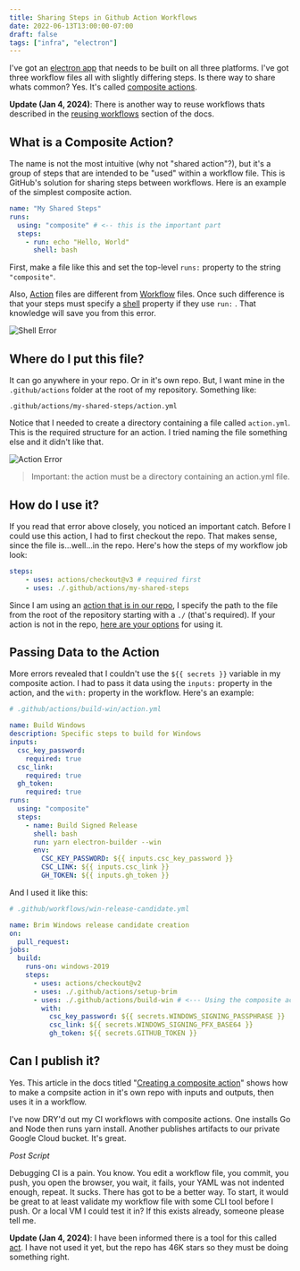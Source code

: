 ```yaml
---
title: Sharing Steps in Github Action Workflows
date: 2022-06-13T13:00:00-07:00
draft: false
tags: ["infra", "electron"]
---
```


I've got an [electron app](https://github.com/brimdata/brim) that needs to be built on all three platforms. I've got three workflow files all with slightly differing steps. Is there way to share whats common? Yes. It's called [composite actions](https://docs.github.com/en/actions/creating-actions/about-custom-actions#composite-actions).

**Update (Jan 4, 2024)**: There is another way to reuse workflows thats described in the [reusing workflows](https://docs.github.com/en/actions/using-workflows/reusing-workflows#creating-a-reusable-workflow) section of the docs.

## What is a Composite Action?

The name is not the most intuitive (why not "shared action"?), but it's a group of steps that are intended to be "used" within a workflow file. This is GitHub's solution for sharing steps between workflows. Here is an example of the simplest composite action.

```yaml
name: "My Shared Steps"
runs:
  using: "composite" # <-- this is the important part
  steps:
    - run: echo "Hello, World"
      shell: bash
```

First, make a file like this and set the top-level `runs:` property to the string `"composite"`.

Also, [Action](https://docs.github.com/en/actions/creating-actions/metadata-syntax-for-github-actions#runs-for-composite-actions) files are different from [Workflow](https://docs.github.com/en/actions/using-workflows/workflow-syntax-for-github-actions#jobsjob_idstepsrun) files. Once such difference is that your steps must specify a [shell](https://docs.github.com/en/actions/using-workflows/workflow-syntax-for-github-actions#jobsjob_idstepsshell) property if they use `run:` . That knowledge will save you from this error.

![Shell Error](/img/sharing-steps-in-github-action-workflows/shell.png)

## Where do I put this file?

It can go anywhere in your repo. Or in it's own repo. But, I want mine in the `.github/actions` folder at the root of my repository. Something like:

```
.github/actions/my-shared-steps/action.yml
```

Notice that I needed to create a directory containing a file called `action.yml`. This is the required structure for an action. I tried naming the file something else and it didn't like that.

![Action Error](/img/sharing-steps-in-github-action-workflows/action.png)

> Important: the action must be a directory containing an action.yml file.

## How do I use it?

If you read that error above closely, you noticed an important catch. Before I could use this action, I had to first checkout the repo. That makes sense, since the file is...well...in the repo. Here's how the steps of my workflow job look:

```yaml
steps:
	- uses: actions/checkout@v3 # required first
	- uses: ./.github/actions/my-shared-steps
```

Since I am using an [action that is in our repo](https://docs.github.com/en/actions/using-workflows/workflow-syntax-for-github-actions#example-using-an-action-in-the-same-repository-as-the-workflow), I specify the path to the file from the root of the repository starting with a `./` (that's required). If your action is not in the repo, [here are your options](https://docs.github.com/en/actions/using-workflows/workflow-syntax-for-github-actions#jobsjob_idstepsuses) for using it.

## Passing Data to the Action

More errors revealed that I couldn't use the `${{ secrets }}` variable in my composite action. I had to pass it data using the `inputs:` property in the action, and the `with:` property in the workflow. Here's an example:

```yaml
# .github/actions/build-win/action.yml

name: Build Windows
description: Specific steps to build for Windows
inputs:
  csc_key_password:
    required: true
  csc_link:
    required: true
  gh_token:
    required: true
runs:
  using: "composite"
  steps:
    - name: Build Signed Release
      shell: bash
      run: yarn electron-builder --win
      env:
        CSC_KEY_PASSWORD: ${{ inputs.csc_key_password }}
        CSC_LINK: ${{ inputs.csc_link }}
        GH_TOKEN: ${{ inputs.gh_token }}
```

And I used it like this:

```yaml
# .github/workflows/win-release-candidate.yml

name: Brim Windows release candidate creation
on:
  pull_request:
jobs:
  build:
    runs-on: windows-2019
    steps:
      - uses: actions/checkout@v2
      - uses: ./.github/actions/setup-brim
      - uses: ./.github/actions/build-win # <--- Using the composite action here
        with:
          csc_key_password: ${{ secrets.WINDOWS_SIGNING_PASSPHRASE }}
          csc_link: ${{ secrets.WINDOWS_SIGNING_PFX_BASE64 }}
          gh_token: ${{ secrets.GITHUB_TOKEN }}
```

## Can I publish it?

Yes. This article in the docs titled "[Creating a composite action](https://docs.github.com/en/actions/creating-actions/creating-a-composite-action)" shows how to make a compsite action in it's own repo with inputs and outputs, then uses it in a workflow.

I've now DRY'd out my CI workflows with composite actions. One installs Go and Node then runs yarn install. Another publishes artifacts to our private Google Cloud bucket. It's great.

_Post Script_

Debugging CI is a pain. You know. You edit a workflow file, you commit, you push, you open the browser, you wait, it fails, your YAML was not indented enough, repeat. It sucks. There has got to be a better way. To start, it would be great to at least validate my workflow file with some CLI tool before I push. Or a local VM I could test it in? If this exists already, someone please tell me.

**Update (Jan 4, 2024)**: I have been informed there is a tool for this called [act](https://github.com/nektos/act). I have not used it yet, but the repo has 46K stars so they must be doing something right.
